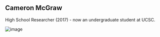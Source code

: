 ## Cameron McGraw  
High School Researcher (2017) - now an undergraduate student at UCSC.

![image](https://user-images.githubusercontent.com/10063921/132963144-201863eb-e4de-4a77-b97c-24ad35b4ad9e.png)
